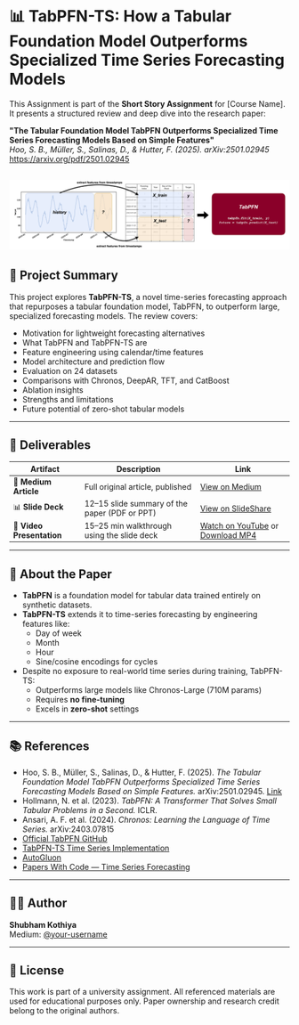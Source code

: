 # 📊 TabPFN-TS: How a Tabular Foundation Model Outperforms Specialized Time Series Forecasting Models

This Assignment is part of the **Short Story Assignment** for [Course Name]. It presents a structured review and deep dive into the research paper:

 **"The Tabular Foundation Model TabPFN Outperforms Specialized Time Series Forecasting Models Based on Simple Features"**  
 *Hoo, S. B., Müller, S., Salinas, D., & Hutter, F. (2025). arXiv:2501.02945*
https://arxiv.org/pdf/2501.02945

![TabPFN-TS Main Concept](https://github.com/theshubh007/CMPE_258/blob/main/TabPFN-TS_Short_Story_ASG/Images/tabpfn-ts-method-overview.png)
---

## 📄 Project Summary

This project explores **TabPFN-TS**, a novel time-series forecasting approach that repurposes a tabular foundation model, TabPFN, to outperform large, specialized forecasting models. The review covers:

- Motivation for lightweight forecasting alternatives  
- What TabPFN and TabPFN-TS are  
- Feature engineering using calendar/time features  
- Model architecture and prediction flow  
- Evaluation on 24 datasets  
- Comparisons with Chronos, DeepAR, TFT, and CatBoost  
- Ablation insights  
- Strengths and limitations  
- Future potential of zero-shot tabular models

---

## 📌 Deliverables

| Artifact | Description | Link |
|---------|-------------|------|
| 📖 **Medium Article** | Full original article, published | [View on Medium](https://medium.com/@ShubhamKothiya/tabpfn-ts-how-a-tabular-foundation-model-outperforms-specialized-time-series-forecasting-models-e06533e059f5) |
| 📊 **Slide Deck** | 12–15 slide summary of the paper (PDF or PPT) | [View on SlideShare](https://www.slideshare.net/slideshow/tabpfn-ts-outperforming-specialized-time-series-models/278856313)  |
| 🎥 **Video Presentation** | 15–25 min walkthrough using the slide deck | [Watch on YouTube](https://www.youtube.com/watch?v=your-video-id) or [Download MP4](./video/TabPFN_TS_Review.mp4) |

---




## 🧠 About the Paper

- **TabPFN** is a foundation model for tabular data trained entirely on synthetic datasets.
- **TabPFN-TS** extends it to time-series forecasting by engineering features like:
  - Day of week
  - Month
  - Hour
  - Sine/cosine encodings for cycles
- Despite no exposure to real-world time series during training, TabPFN-TS:
  - Outperforms large models like Chronos-Large (710M params)
  - Requires **no fine-tuning**
  - Excels in **zero-shot** settings

---

## 📚 References

- Hoo, S. B., Müller, S., Salinas, D., & Hutter, F. (2025). *The Tabular Foundation Model TabPFN Outperforms Specialized Time Series Forecasting Models Based on Simple Features.* arXiv:2501.02945. [Link](https://arxiv.org/abs/2501.02945)
- Hollmann, N. et al. (2023). *TabPFN: A Transformer That Solves Small Tabular Problems in a Second.* ICLR.
- Ansari, A. F. et al. (2024). *Chronos: Learning the Language of Time Series.* arXiv:2403.07815
- [Official TabPFN GitHub](https://github.com/automl/tabpfn-client)
- [TabPFN-TS Time Series Implementation](https://github.com/liam-sbhoo/tabpfn-time-series)
- [AutoGluon](https://github.com/awslabs/autogluon)
- [Papers With Code — Time Series Forecasting](https://paperswithcode.com/task/time-series-forecasting)

---

## 🙋‍♂️ Author

**Shubham Kothiya**  
Medium: [@your-username](https://medium.com/@your-username)  

---



## 📢 License

This work is part of a university assignment. All referenced materials are used for educational purposes only. Paper ownership and research credit belong to the original authors.

